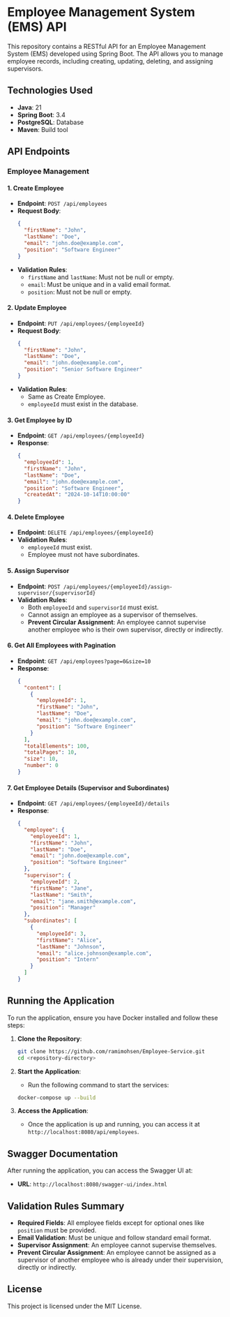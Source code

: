 # Employee Management System (EMS) API

This repository contains a RESTful API for an Employee Management System (EMS) developed using Spring Boot. The API allows you to manage employee records, including creating, updating, deleting, and assigning supervisors.

## Technologies Used
- **Java**: 21
- **Spring Boot**: 3.4
- **PostgreSQL**: Database
- **Maven**: Build tool

## API Endpoints

### Employee Management

#### 1. Create Employee
- **Endpoint**: `POST /api/employees`
- **Request Body**:
    ```json
    {
      "firstName": "John",
      "lastName": "Doe",
      "email": "john.doe@example.com",
      "position": "Software Engineer"
    }
    ```
- **Validation Rules**:
    - `firstName` and `lastName`: Must not be null or empty.
    - `email`: Must be unique and in a valid email format.
    - `position`: Must not be null or empty.

#### 2. Update Employee
- **Endpoint**: `PUT /api/employees/{employeeId}`
- **Request Body**:
    ```json
    {
      "firstName": "John",
      "lastName": "Doe",
      "email": "john.doe@example.com",
      "position": "Senior Software Engineer"
    }
    ```
- **Validation Rules**:
    - Same as Create Employee.
    - `employeeId` must exist in the database.

#### 3. Get Employee by ID
- **Endpoint**: `GET /api/employees/{employeeId}`
- **Response**:
    ```json
    {
      "employeeId": 1,
      "firstName": "John",
      "lastName": "Doe",
      "email": "john.doe@example.com",
      "position": "Software Engineer",
      "createdAt": "2024-10-14T10:00:00"
    }
    ```

#### 4. Delete Employee
- **Endpoint**: `DELETE /api/employees/{employeeId}`
- **Validation Rules**:
    - `employeeId` must exist.
    - Employee must not have subordinates.

#### 5. Assign Supervisor
- **Endpoint**: `POST /api/employees/{employeeId}/assign-supervisor/{supervisorId}`
- **Validation Rules**:
    - Both `employeeId` and `supervisorId` must exist.
    - Cannot assign an employee as a supervisor of themselves.
    - **Prevent Circular Assignment**: An employee cannot supervise another employee who is their own supervisor, directly or indirectly.

#### 6. Get All Employees with Pagination
- **Endpoint**: `GET /api/employees?page=0&size=10`
- **Response**:
    ```json
    {
      "content": [
        {
          "employeeId": 1,
          "firstName": "John",
          "lastName": "Doe",
          "email": "john.doe@example.com",
          "position": "Software Engineer"
        }
      ],
      "totalElements": 100,
      "totalPages": 10,
      "size": 10,
      "number": 0
    }
    ```

#### 7. Get Employee Details (Supervisor and Subordinates)
- **Endpoint**: `GET /api/employees/{employeeId}/details`
- **Response**:
    ```json
    {
      "employee": {
        "employeeId": 1,
        "firstName": "John",
        "lastName": "Doe",
        "email": "john.doe@example.com",
        "position": "Software Engineer"
      },
      "supervisor": {
        "employeeId": 2,
        "firstName": "Jane",
        "lastName": "Smith",
        "email": "jane.smith@example.com",
        "position": "Manager"
      },
      "subordinates": [
        {
          "employeeId": 3,
          "firstName": "Alice",
          "lastName": "Johnson",
          "email": "alice.johnson@example.com",
          "position": "Intern"
        }
      ]
    }
    ```

## Running the Application

To run the application, ensure you have Docker installed and follow these steps:

1. **Clone the Repository**:
    ```bash
    git clone https://github.com/ramimohsen/Employee-Service.git
    cd <repository-directory>
    ```

2. **Start the Application**:
    - Run the following command to start the services:
    ```bash
    docker-compose up --build
    ```

3. **Access the Application**:
    - Once the application is up and running, you can access it at `http://localhost:8080/api/employees`.

## Swagger Documentation

After running the application, you can access the Swagger UI at:
- **URL**: `http://localhost:8080/swagger-ui/index.html`

## Validation Rules Summary
- **Required Fields**: All employee fields except for optional ones like `position` must be provided.
- **Email Validation**: Must be unique and follow standard email format.
- **Supervisor Assignment**: An employee cannot supervise themselves.
- **Prevent Circular Assignment**: An employee cannot be assigned as a supervisor of another employee who is already under their supervision, directly or indirectly.

## License

This project is licensed under the MIT License.
